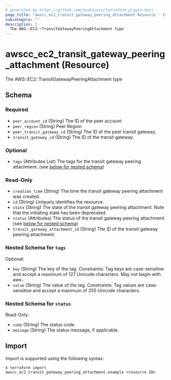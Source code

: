 ```yaml
---
# generated by https://github.com/hashicorp/terraform-plugin-docs
page_title: "awscc_ec2_transit_gateway_peering_attachment Resource - terraform-provider-awscc"
subcategory: ""
description: |-
  The AWS::EC2::TransitGatewayPeeringAttachment type
---
```


# awscc_ec2_transit_gateway_peering_attachment (Resource)

The AWS::EC2::TransitGatewayPeeringAttachment type



<!-- schema generated by tfplugindocs -->
## Schema

### Required

- `peer_account_id` (String) The ID of the peer account
- `peer_region` (String) Peer Region
- `peer_transit_gateway_id` (String) The ID of the peer transit gateway.
- `transit_gateway_id` (String) The ID of the transit gateway.

### Optional

- `tags` (Attributes List) The tags for the transit gateway peering attachment. (see [below for nested schema](#nestedatt--tags))

### Read-Only

- `creation_time` (String) The time the transit gateway peering attachment was created.
- `id` (String) Uniquely identifies the resource.
- `state` (String) The state of the transit gateway peering attachment. Note that the initiating state has been deprecated.
- `status` (Attributes) The status of the transit gateway peering attachment. (see [below for nested schema](#nestedatt--status))
- `transit_gateway_attachment_id` (String) The ID of the transit gateway peering attachment.

<a id="nestedatt--tags"></a>
### Nested Schema for `tags`

Optional:

- `key` (String) The key of the tag. Constraints: Tag keys are case-sensitive and accept a maximum of 127 Unicode characters. May not begin with aws:.
- `value` (String) The value of the tag. Constraints: Tag values are case-sensitive and accept a maximum of 255 Unicode characters.


<a id="nestedatt--status"></a>
### Nested Schema for `status`

Read-Only:

- `code` (String) The status code.
- `message` (String) The status message, if applicable.

## Import

Import is supported using the following syntax:

```shell
$ terraform import awscc_ec2_transit_gateway_peering_attachment.example <resource ID>
```
